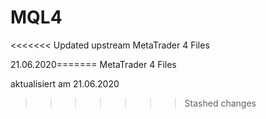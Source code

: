 # MQL4
<<<<<<< Updated upstream
 MetaTrader 4 Files

21.06.2020=======
MetaTrader 4 Files

aktualisiert am 21.06.2020

>>>>>>> Stashed changes
